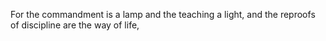 For the commandment is a lamp and the teaching a light, and the reproofs of discipline are the way of life,
